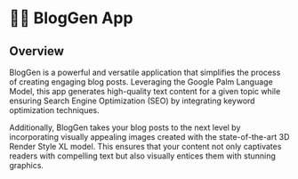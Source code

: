 # 🦜🔗 BlogGen App

## Overview
BlogGen is a powerful and versatile application that simplifies the process of creating engaging blog posts. Leveraging the Google Palm Language Model, this app generates high-quality text content for a given topic while ensuring Search Engine Optimization (SEO) by integrating keyword optimization techniques.

Additionally, BlogGen takes your blog posts to the next level by incorporating visually appealing images created with the state-of-the-art 3D Render Style XL model. This ensures that your content not only captivates readers with compelling text but also visually entices them with stunning graphics.

